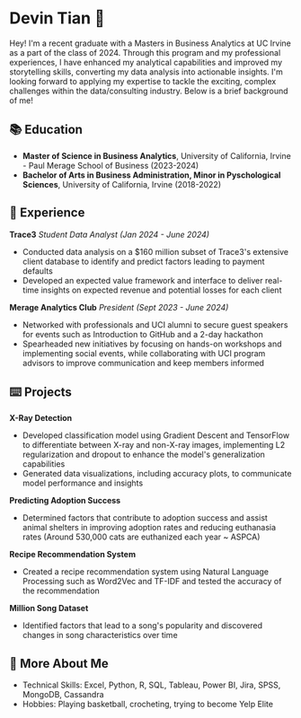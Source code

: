 # Devin Tian 👋

Hey! I'm a recent graduate with a Masters in Business Analytics at UC Irvine as a part of the class of 2024. Through this program and my professional experiences, I have enhanced my analytical capabilities and improved my storytelling skills, converting my data analysis into actionable insights. I'm looking forward to applying my expertise to tackle the exciting, complex challenges within the data/consulting industry. Below is a brief background of me!

## 📚 Education
- **Master of Science in Business Analytics**, University of California, Irvine - Paul Merage School of Business (2023-2024)
- **Bachelor of Arts in Business Administration, Minor in Pyschological Sciences**, University of California, Irvine (2018-2022)

## 💼 Experience
**Trace3**
_Student Data Analyst (Jan 2024 - June 2024)_
- Conducted data analysis on a $160 million subset of Trace3's extensive client database to identify and predict factors leading to payment defaults
- Developed an expected value framework and interface to deliver real-time insights on expected revenue and potential losses for each client

**Merage Analytics Club**
_President (Sept 2023 - June 2024)_
- Networked with professionals and UCI alumni to secure guest speakers for events such as Introduction to GitHub and a 2-day hackathon
- Spearheaded new initiatives by focusing on hands-on workshops and implementing social events, while collaborating with UCI program advisors to improve communication and keep members informed

## ⌨️ Projects
**X-Ray Detection**
- Developed classification model using Gradient Descent and TensorFlow to differentiate between X-ray and non-X-ray images, implementing L2 regularization and dropout to enhance the model's generalization capabilities
- Generated data visualizations, including accuracy plots, to communicate model performance and insights

**Predicting Adoption Success**
- Determined factors that contribute to adoption success and assist animal shelters in improving adoption rates and reducing euthanasia rates (Around 530,000 cats are euthanized each year ~ ASPCA)

**Recipe Recommendation System**
- Created a recipe recommendation system using Natural Language Processing such as Word2Vec and TF-IDF and tested the accuracy of the recommendation

**Million Song Dataset**
- Identified factors that lead to a song's popularity and discovered changes in song characteristics over time

## 🎉 More About Me
- Technical Skills: Excel, Python, R, SQL, Tableau, Power BI, Jira, SPSS, MongoDB, Cassandra
- Hobbies: Playing basketball, crocheting, trying to become Yelp Elite
<!--
**DevinXTian/DevinXTian** is a ✨ _special_ ✨ repository because its `README.md` (this file) appears on your GitHub profile.


